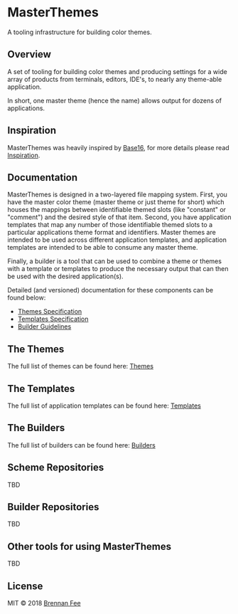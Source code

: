 # MasterThemes

A tooling infrastructure for building color themes.

## Overview

A set of tooling for building color themes and producing settings for a wide array of products from
terminals, editors, IDE's, to nearly any theme-able application.

In short, one master theme (hence the name) allows output for dozens of applications.

## Inspiration

MasterThemes was heavily inspired by [Base16](http://chriskempson.com/projects/base16/), for more
details please read [Inspiration](inspiration.md).

## Documentation

MasterThemes is designed in a two-layered file mapping system. First, you have the master color
theme (master theme or just theme for short) which houses the mappings between identifiable themed
slots (like "constant" or "comment") and the desired style of that item. Second, you have
application templates that map any number of those identifiable themed slots to a particular
applications theme format and identifiers. Master themes are intended to be used across different
application templates, and application templates are intended to be able to consume any master
theme.

Finally, a builder is a tool that can be used to combine a theme or themes with a template or
templates to produce the necessary output that can then be used with the desired application(s).

Detailed (and versioned) documentation for these components can be found below:

-   [Themes Specification](theme-spec.md)
-   [Templates Specification](template-spec.md)
-   [Builder Guidelines](builder-guildines.md)

## The Themes

The full list of themes can be found here: [Themes](themes.md)

## The Templates

The full list of application templates can be found here: [Templates](templates.md)

## The Builders

The full list of builders can be found here: [Builders](builders.md)

## Scheme Repositories

TBD

## Builder Repositories

TBD

## Other tools for using MasterThemes

TBD

## License

MIT © 2018 [Brennan Fee](https://github.com/masterthemes)
